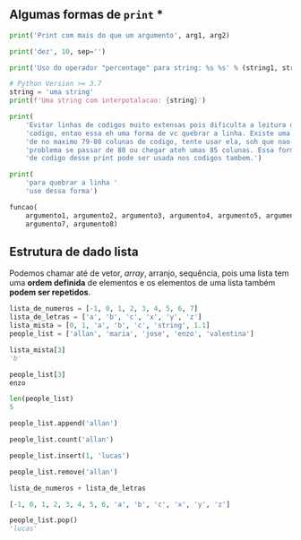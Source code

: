 ## Algumas formas de `print` *

```Python tab=
print('Print com mais do que um argumento', arg1, arg2)

print('dez', 10, sep='')

print('Uso do operador "percentage" para string: %s %s' % (string1, string2))

# Python Version >= 3.7
string = 'uma string'
print(f'Uma string com interpotalacao: {string}')

print(
    'Evitar linhas de codigos muito extensas pois dificulta a leitura do seu '
    'codigo, entao essa eh uma forma de vc quebrar a linha. Existe uma regra '
    'de no maximo 79-80 colunas de codigo, tente usar ela, soh que nao tem '
    'problema se passar de 80 ou chegar ateh umas 85 colunas. Essa formatacao '
    'de codigo desse print pode ser usada nos codigos tambem.')

print(
    'para quebrar a linha '
    'use dessa forma')

funcao(
    argumento1, argumento2, argumento3, argumento4, argumento5, argumento6,
    argumento7, argumento8)
```

## Estrutura de dado **lista**

Podemos chamar até de vetor, *array*, arranjo, sequência, pois uma lista tem
uma **ordem definida** de elementos e os elementos de uma lista também **podem
ser repetidos**.

```Python tab=
lista_de_numeros = [-1, 0, 1, 2, 3, 4, 5, 6, 7]
lista_de_letras = ['a', 'b', 'c', 'x', 'y', 'z']
lista_mista = [0, 1, 'a', 'b', 'c', 'string', 1.1]
people_list = ['allan', 'maria', 'jose', 'enzo', 'valentina']

lista_mista[3]
'b'

people_list[3]
enzo

len(people_list)
5

people_list.append('allan')

people_list.count('allan')

people_list.insert(1, 'lucas')

people_list.remove('allan')

lista_de_numeros + lista_de_letras

[-1, 0, 1, 2, 3, 4, 5, 6, 'a', 'b', 'c', 'x', 'y', 'z']

people_list.pop()
'lucas'
```
